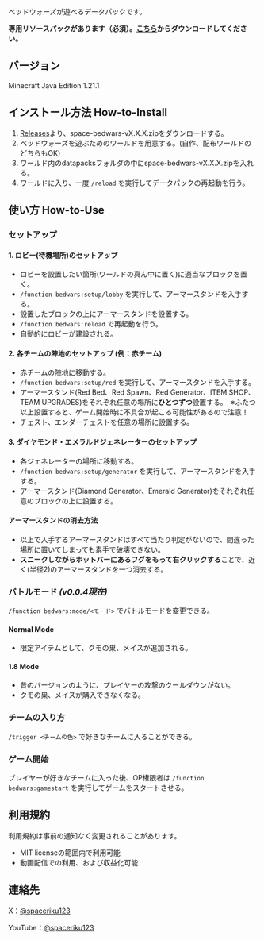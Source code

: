 ベッドウォーズが遊べるデータパックです。

**専用リソースパックがあります（必須）。[こちら](https://github.com/spaceriku123/space-bedwars-resourcepack)からダウンロードしてください。**
## バージョン
 Minecraft Java Edition 1.21.1
## インストール方法 How-to-Install
1. [Releases](https://github.com/spaceriku123/space-bedwars-datapack/releases)より、space-bedwars-vX.X.X.zipをダウンロードする。
2. ベッドウォーズを遊ぶためのワールドを用意する。(自作、配布ワールドのどちらもOK)
3. ワールド内のdatapacksフォルダの中にspace-bedwars-vX.X.X.zipを入れる。
4. ワールドに入り、一度 `/reload` を実行してデータパックの再起動を行う。
## 使い方 How-to-Use
### セットアップ
#### 1. ロビー(待機場所)のセットアップ
   - ロビーを設置したい箇所(ワールドの真ん中に置く)に適当なブロックを置く。
   - `/function bedwars:setup/lobby` を実行して、アーマースタンドを入手する。
   - 設置したブロックの上にアーマースタンドを設置する。
   - `/function bedwars:reload` で再起動を行う。
   - 自動的にロビーが建設される。
#### 2. 各チームの陣地のセットアップ (例：赤チーム)
   - 赤チームの陣地に移動する。
   - `/function bedwars:setup/red` を実行して、アーマースタンドを入手する。
   - アーマースタンド(Red Bed、Red Spawn、Red Generator、ITEM SHOP、TEAM UPGRADES)をそれぞれ任意の場所に**ひとつずつ**設置する。　※ふたつ以上設置すると、ゲーム開始時に不具合が起こる可能性があるので注意！
   - チェスト、エンダーチェストを任意の場所に設置する。
#### 3. ダイヤモンド・エメラルドジェネレーターのセットアップ
   - 各ジェネレーターの場所に移動する。
   - `/function bedwars:setup/generator` を実行して、アーマースタンドを入手する。
   - アーマースタンド(Diamond Generator、Emerald Generator)をそれぞれ任意のブロックの上に設置する。
#### アーマースタンドの消去方法
- 以上で入手するアーマースタンドはすべて当たり判定がないので、間違った場所に置いてしまっても素手で破壊できない。
- **スニークしながらホットバーにあるフグをもって右クリックする**ことで、近く(半径2)のアーマースタンドを一つ消去する。
### バトルモード *(v0.0.4現在)*
`/function bedwars:mode/<モード>` でバトルモードを変更できる。
#### Normal Mode
- 限定アイテムとして、クモの巣、メイスが追加される。
#### 1.8 Mode
- 昔のバージョンのように、プレイヤーの攻撃のクールダウンがない。
- クモの巣、メイスが購入できなくなる。
### チームの入り方
`/trigger <チームの色>` で好きなチームに入ることができる。
### ゲーム開始
プレイヤーが好きなチームに入った後、OP権限者は `/function bedwars:gamestart` を実行してゲームをスタートさせる。
## 利用規約
利用規約は事前の通知なく変更されることがあります。
- MIT licenseの範囲内で利用可能
- 動画配信での利用、および収益化可能
## 連絡先
X：[@spaceriku123](https://x.com/spaceriku123)

YouTube：[@spaceriku123](https://www.youtube.com/@spaceriku123)
